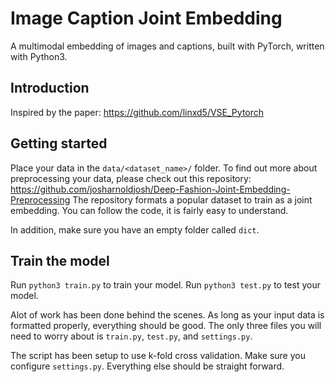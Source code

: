 # Image Caption Joint Embedding

A multimodal embedding of images and captions, built with PyTorch, written with Python3.

## Introduction

Inspired by the paper: https://github.com/linxd5/VSE_Pytorch

## Getting started

Place your data in the `data/<dataset_name>/` folder. To find out more about preprocessing your data, please check out this repository: https://github.com/josharnoldjosh/Deep-Fashion-Joint-Embedding-Preprocessing The repository formats a popular dataset to train as a joint embedding. You can follow the code, it is fairly easy to understand.

In addition, make sure you have an empty folder called `dict`.
    
## Train the model

Run `python3 train.py` to train your model. Run `python3 test.py` to test your model.

Alot of work has been done behind the scenes. As long as your input data is formatted properly, everything should be good. The only three files you will need to worry about is `train.py`, `test.py`, and `settings.py`. 

The script has been setup to use k-fold cross validation. Make sure you configure `settings.py`. Everything else should be straight forward.
